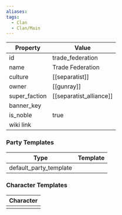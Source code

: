 ```yaml
---
aliases: 
tags:
  - Clan
  - Clan/Main
---
```


| Property      | Value                   |
| ------------- | ----------------------- |
| id            | trade_federation        |
| name          | Trade Federation        |
| culture       | [[separatist]]          |
| owner         | [[gunray]]              |
| super_faction | [[separatist_alliance]] |
| banner_key    |                         |
| is_noble      | true                    |
| wiki link     |                         |

### Party Templates
| Type                   | Template |
| ---------------------- | -------- |
| default_party_template |          |

### Character Templates
| Character |
| :-------: |
|           |